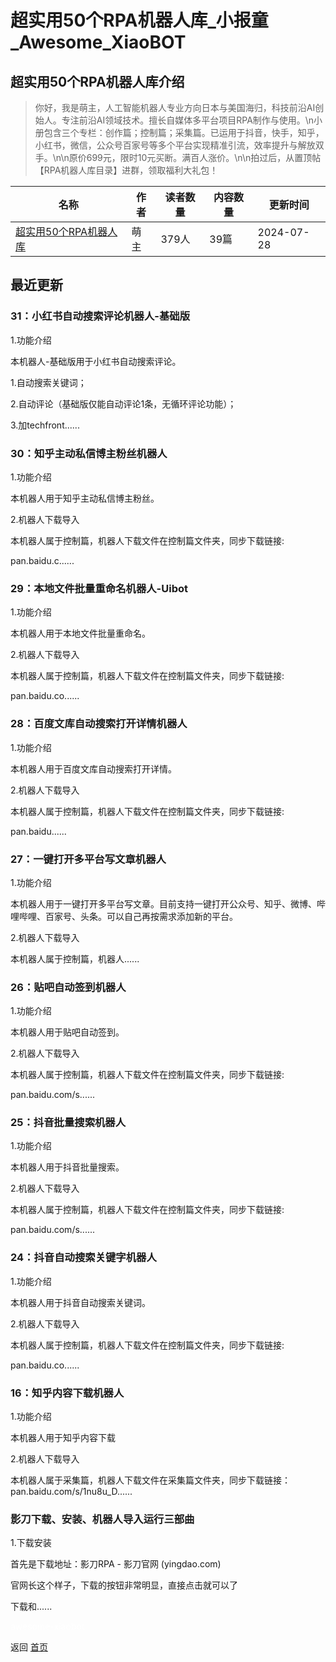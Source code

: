 # 超实用50个RPA机器人库_小报童_Awesome_XiaoBOT

## 超实用50个RPA机器人库介绍
> 你好，我是萌主，人工智能机器人专业方向日本与美国海归，科技前沿AI创始人。专注前沿AI领域技术。擅长自媒体多平台项目RPA制作与使用。\n小册包含三个专栏：创作篇；控制篇；采集篇。已运用于抖音，快手，知乎，小红书，微信，公众号百家号等多个平台实现精准引流，效率提升与解放双手。\n\n原价699元，限时10元买断。满百人涨价。\n\n拍过后，从置顶帖【RPA机器人库目录】进群，领取福利大礼包！  
  


|名称|作者|读者数量|内容数量|更新时间|
|---|---|---|---|---|
|[超实用50个RPA机器人库](https://xiaobot.net/p/TSOai-RPA?refer=0b133df9-27dc-423b-8101-639049001c13)|萌主|379人|39篇|2024-07-28|

## 最近更新
### 31：小红书自动搜索评论机器人-基础版

1.功能介绍

本机器人-基础版用于小红书自动搜索评论。

1.自动搜索关键词；

2.自动评论（基础版仅能自动评论1条，无循环评论功能）；

3.加techfront......

### 30：知乎主动私信博主粉丝机器人

1.功能介绍

本机器人用于知乎主动私信博主粉丝。

2.机器人下载导入

本机器人属于控制篇，机器人下载文件在控制篇文件夹，同步下载链接:

pan.baidu.c......

### 29：本地文件批量重命名机器人-Uibot

1.功能介绍

本机器人用于本地文件批量重命名。

2.机器人下载导入

本机器人属于控制篇，机器人下载文件在控制篇文件夹，同步下载链接:

pan.baidu.co......

### 28：百度文库自动搜索打开详情机器人

1.功能介绍

本机器人用于百度文库自动搜索打开详情。

2.机器人下载导入

本机器人属于控制篇，机器人下载文件在控制篇文件夹，同步下载链接:

pan.baidu......

### 27：一键打开多平台写文章机器人

1.功能介绍

本机器人用于一键打开多平台写文章。目前支持一键打开公众号、知乎、微博、哔哩哔哩、百家号、头条。可以自己再按需求添加新的平台。

2.机器人下载导入

本机器人属于控制篇，机器人......

### 26：贴吧自动签到机器人

1.功能介绍

本机器人用于贴吧自动签到。

2.机器人下载导入

本机器人属于控制篇，机器人下载文件在控制篇文件夹，同步下载链接:

pan.baidu.com/s......

### 25：抖音批量搜索机器人

1.功能介绍

本机器人用于抖音批量搜索。

2.机器人下载导入

本机器人属于控制篇，机器人下载文件在控制篇文件夹，同步下载链接:

pan.baidu.com/s......

### 24：抖音自动搜索关键字机器人

1.功能介绍

本机器人用于抖音自动搜索关键词。

2.机器人下载导入

本机器人属于控制篇，机器人下载文件在控制篇文件夹，同步下载链接:

pan.baidu.co......

### 16：知乎内容下载机器人

1.功能介绍

本机器人用于知乎内容下载

2.机器人下载导入

本机器人属于采集篇，机器人下载文件在采集篇文件夹，同步下载链接：pan.baidu.com/s/1nu8u_D......

### 影刀下载、安装、机器人导入运行三部曲

1.下载安装

首先是下载地址：影刀RPA - 影刀官网 (yingdao.com)

官网长这个样子，下载的按钮非常明显，直接点击就可以了

下载和......


<a href="https://github.com/Reno9527/awesome-xiaobot" style="color: white; text-decoration: none;">awesome-xiaobot</a>

返回 [首页](../README.md)
